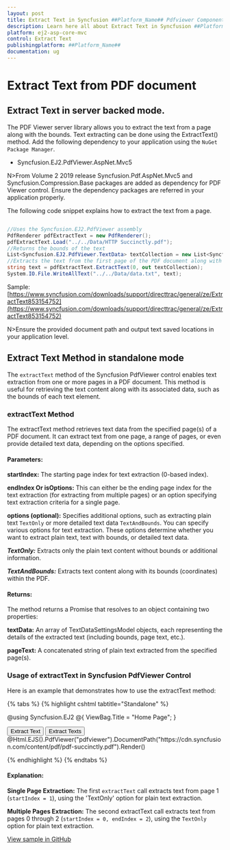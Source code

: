 ```yaml
---
layout: post
title: Extract Text in Syncfusion ##Platform_Name## Pdfviewer Component
description: Learn here all about Extract Text in Syncfusion ##Platform_Name## Pdfviewer component of Syncfusion Essential JS 2 and more.
platform: ej2-asp-core-mvc
control: Extract Text
publishingplatform: ##Platform_Name##
documentation: ug
---
```


# Extract Text from PDF document
## Extract Text in server backed mode.

The PDF Viewer server library allows you to extract the text from a page along with the bounds. Text extracting can be done using the ExtractText() method. Add the following dependency to your application using the `NuGet Package Manager`.
* Syncfusion.EJ2.PdfViewer.AspNet.Mvc5

N>From Volume 2 2019 release Syncfusion.Pdf.AspNet.Mvc5 and Syncfusion.Compression.Base packages are added as dependency for PDF Viewer control. Ensure the dependency packages are referred in your application properly.

The following code snippet explains how to extract the text from a page.

```cs

//Uses the Syncfusion.EJ2.PdfViewer assembly
PdfRenderer pdfExtractText = new PdfRenderer();
pdfExtractText.Load("../../Data/HTTP Succinctly.pdf");
//Returns the bounds of the text
List<Syncfusion.EJ2.PdfViewer.TextData> textCollection = new List<Syncfusion.EJ2.PdfViewer.TextData>();
//Extracts the text from the first page of the PDF document along with its bounds
string text = pdfExtractText.ExtractText(0, out textCollection);
System.IO.File.WriteAllText("../../Data/data.txt", text);

```

Sample:
[https://www.syncfusion.com/downloads/support/directtrac/general/ze/ExtractText853154752](https://www.syncfusion.com/downloads/support/directtrac/general/ze/ExtractText853154752)

N>Ensure the provided document path and output text saved locations in your application level.

## Extract Text Method in standalone mode

The `extractText` method of the Syncfusion PdfViewer control enables text extraction from one or more pages in a PDF document. This method is useful for retrieving the text content along with its associated data, such as the bounds of each text element.

### extractText Method
The extractText method retrieves text data from the specified page(s) of a PDF document. It can extract text from one page, a range of pages, or even provide detailed text data, depending on the options specified.

#### Parameters:
**startIndex:** The starting page index for text extraction (0-based index).

**endIndex Or isOptions:** This can either be the ending page index for the text extraction (for extracting from multiple pages) or an option specifying text extraction criteria for a single page.

**options (optional):** Specifies additional options, such as extracting plain text `TextOnly` or more detailed text data `TextAndBounds`. You can specify various options for text extraction. These options determine whether you want to extract plain text, text with bounds, or detailed text data.

***TextOnly:*** Extracts only the plain text content without bounds or additional information.

***TextAndBounds:*** Extracts text content along with its bounds (coordinates) within the PDF.

#### Returns:
The method returns a Promise that resolves to an object containing two properties:

**textData:** An array of TextDataSettingsModel objects, each representing the details of the extracted text (including bounds, page text, etc.).

**pageText:** A concatenated string of plain text extracted from the specified page(s).

### Usage of extractText in Syncfusion PdfViewer Control
Here is an example that demonstrates how to use the extractText method:

{% tabs %}
{% highlight cshtml tabtitle="Standalone" %}

@using Syncfusion.EJ2
@{
    ViewBag.Title = "Home Page";
}

<div>
    <!-- Render PDF Viewer -->
    <button onclick="ExtractText()">Extract Text</button>
    <button onclick="ExtractTexts()">Extract Texts</button>
    @Html.EJS().PdfViewer("pdfviewer").DocumentPath("https://cdn.syncfusion.com/content/pdf/pdf-succinctly.pdf").Render()
</div>

<!-- Ensure necessary Syncfusion scripts and styles are included -->
<script src="https://cdn.syncfusion.com/ej2/29.1.33/dist/ej2.min.js"></script>
<script type="text/javascript">

    function ExtractText() {
        var viewer = document.getElementById('pdfviewer').ej2_instances[0];
        viewer.extractText(1, 'TextOnly').then((val) => {
            console.log('Extracted Text from Page 1:');
            console.log(val);  // Logs the extracted text from page 1
        });
    }
    function ExtractTexts() {
        var viewer = document.getElementById('pdfviewer').ej2_instances[0];
        viewer.extractText(0, 2, 'TextOnly').then((val) => {
            console.log('Extracted Text from Pages 0 to 2:');
            console.log(val);  // Logs the extracted text from pages 0 to 2
        });
    }
</script>


{% endhighlight %}
{% endtabs %}

#### Explanation:
**Single Page Extraction:** The first `extractText` call extracts text from page 1 (`startIndex = 1`), using the 'TextOnly' option for plain text extraction.

**Multiple Pages Extraction:** The second extractText call extracts text from pages 0 through 2 (`startIndex = 0, endIndex = 2`), using the `TextOnly` option for plain text extraction.

[View sample in GitHub](https://github.com/SyncfusionExamples/mvc-pdf-viewer-examples/tree/master/How%20to)
